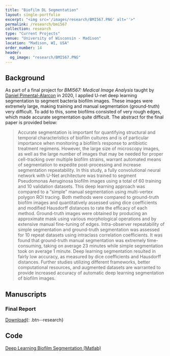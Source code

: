 ```yaml
---
title: "Biofilm DL Segmentation"
layout: single-portfolio
excerpt: "<img src='/images/research/BMI567.PNG' alt=''>"
permalink: /research/bmi567
collection: research
type: "Current Projects"
venue: "University of Wisconsin - Madison"
location: "Madison, WI, USA"
order_number: 14
header: 
  og_image: "research/BMI567.PNG"
---
```


Background
------
As part of a final project for *BMI567: Medical Image Analysis* taught by [Daniel Pimental-Alarcon](https://danielpimentel.github.io/) in 2020, I applied U-net deep learning segmentation to segment bacteria biofilm images. These images were extremely large, making training and manual segmentation (ground-truth) very difficult. To add to this, some biofilms consisted of very rough edges, which made accurate segmentation quite difficult. The abstract for the final paper is provided below:

> Accurate segmentation is important for quantifying structural and temporal characteristics of biofilm cultures and is of particular importance when monitoring a biofilm’s response to antibiotic treatment regimens. However, the large size of microscopy images, as well as the large number of images that may be needed for proper cell-tracking over multiple biofilm strains, warrant automated means of segmentation to expedite post-processing and increase segmentation repeatability. In this study, a fully convolutional neural network with U-Net architecture was trained to segment Pseudomonas Aeruginosa biofilm images using a total of 60 training and 10 validation datasets. This deep learning approach was compared to a “simple” manual segmentation using multi-vertex polygon ROI tracing. Both methods were compared to ground-truth biofilm images and quantitatively assessed using dice coefficients and modified Hausdorff distances to rate the efficacy of each method. Ground-truth images were obtained by producing an approximate mask using various morphological operations and by extensive manual fine-tuning of edges. Intra-observer repeatability of simple segmentation and ground-truth segmentation was assessed for 10 repeat datasets using intraclass correlation coefficients. It was found that ground-truth manual segmentation was extremely time-consuming, taking on average 23 minutes while simple segmentation took on average 1 minute. Deep learning segmentation resulted in fairly low accuracy, as measured by dice coefficients and Hausdorff distances. Further studies utilizing different frameworks, better computational resources, and augmented datasets are warranted to provide increased accuracy of automatic deep learning segmentation of biofilm images.

Manuscripts
------
### Final Report
[Download](/files/research/BMI567_GrantRoberts.pdf){: .btn--research}

Code
------
[Deep Learning Biofilm Segmentation (Matlab)](/files/research/BMI567_Code.zip)
